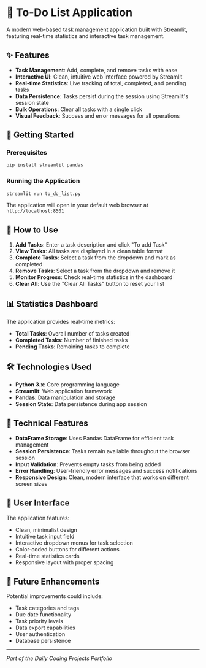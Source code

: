 # 📝 To-Do List Application

A modern web-based task management application built with Streamlit, featuring real-time statistics and interactive task management.

## ✨ Features

- **Task Management**: Add, complete, and remove tasks with ease
- **Interactive UI**: Clean, intuitive web interface powered by Streamlit
- **Real-time Statistics**: Live tracking of total, completed, and pending tasks
- **Data Persistence**: Tasks persist during the session using Streamlit's session state
- **Bulk Operations**: Clear all tasks with a single click
- **Visual Feedback**: Success and error messages for all operations

## 🚀 Getting Started

### Prerequisites
```bash
pip install streamlit pandas
```

### Running the Application
```bash
streamlit run to_do_list.py
```

The application will open in your default web browser at `http://localhost:8501`

## 🎯 How to Use

1. **Add Tasks**: Enter a task description and click "To add Task"
2. **View Tasks**: All tasks are displayed in a clean table format
3. **Complete Tasks**: Select a task from the dropdown and mark as completed
4. **Remove Tasks**: Select a task from the dropdown and remove it
5. **Monitor Progress**: Check real-time statistics in the dashboard
6. **Clear All**: Use the "Clear All Tasks" button to reset your list

## 📊 Statistics Dashboard

The application provides real-time metrics:
- **Total Tasks**: Overall number of tasks created
- **Completed Tasks**: Number of finished tasks
- **Pending Tasks**: Remaining tasks to complete

## 🛠️ Technologies Used

- **Python 3.x**: Core programming language
- **Streamlit**: Web application framework
- **Pandas**: Data manipulation and storage
- **Session State**: Data persistence during app session

## 🔧 Technical Features

- **DataFrame Storage**: Uses Pandas DataFrame for efficient task management
- **Session Persistence**: Tasks remain available throughout the browser session
- **Input Validation**: Prevents empty tasks from being added
- **Error Handling**: User-friendly error messages and success notifications
- **Responsive Design**: Clean, modern interface that works on different screen sizes

## 📱 User Interface

The application features:
- Clean, minimalist design
- Intuitive task input field
- Interactive dropdown menus for task selection
- Color-coded buttons for different actions
- Real-time statistics cards
- Responsive layout with proper spacing

## 🔄 Future Enhancements

Potential improvements could include:
- Task categories and tags
- Due date functionality
- Task priority levels
- Data export capabilities
- User authentication
- Database persistence

---

*Part of the Daily Coding Projects Portfolio*